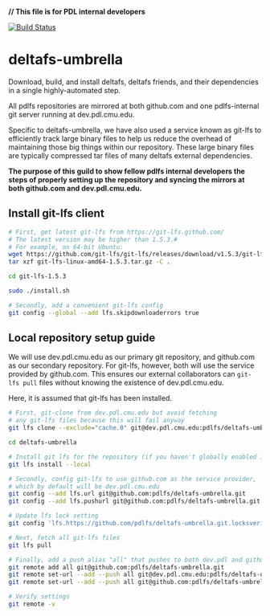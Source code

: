 **// This file is for PDL internal developers**

[![Build Status](https://travis-ci.org/pdlfs/deltafs-umbrella.svg?branch=master)](https://travis-ci.org/pdlfs/deltafs-umbrella)

# deltafs-umbrella

Download, build, and install deltafs, deltafs friends, and their dependencies in a single highly-automated step.

All pdlfs repositories are mirrored at both github.com and one pdlfs-internal git server running at dev.pdl.cmu.edu.

Specific to deltafs-umbrella, we have also used a service known as git-lfs to efficiently track large binary files
to help us reduce the overhead of maintaining those big things within our repository.
These large binary files are typically compressed tar files of many deltafs external dependencies.

**The purpose of this guild to show fellow pdlfs internal developers the steps of
properly setting up the repository and syncing the mirrors at both github.com and dev.pdl.cmu.edu.**

## Install git-lfs client

```bash
# First, get latest git-lfs from https://git-lfs.github.com/
# The latest version may be higher than 1.5.3.#
# For example, on 64-bit Ubuntu:
wget https://github.com/git-lfs/git-lfs/releases/download/v1.5.3/git-lfs-linux-amd64-1.5.3.tar.gz
tar xzf git-lfs-linux-amd64-1.5.3.tar.gz -C .

cd git-lfs-1.5.3

sudo ./install.sh

# Secondly, add a convenient git-lfs config
git config --global --add lfs.skipdownloaderrors true
```

## Local repository setup guide

We will use dev.pdl.cmu.edu as our primary git repository, and github.com as our secondary repository.
For git-lfs, however, both will use the service provided by github.com.
This ensures our external collaborators can `git-lfs pull` files without knowing the existence of dev.pdl.cmu.edu.

Here, it is assumed that git-lfs has been installed.

```bash
# First, git-clone from dev.pdl.cmu.edu but avoid fetching
# any git-lfs files because this will fail anyway
git lfs clone --exclude="cache.0" git@dev.pdl.cmu.edu:pdlfs/deltafs-umbrella.git

cd deltafs-umbrella

# Install git lfs for the repository (if you haven't globally enabled it)
git lfs install --local

# Secondly, config git-lfs to use github.com as the service provider,
# which by default will be dev.pdl.cmu.edu
git config --add lfs.url git@github.com:pdlfs/deltafs-umbrella.git
git config --add lfs.pushurl git@github.com:pdlfs/deltafs-umbrella.git

# Update lfs lock setting
git config 'lfs.https://github.com/pdlfs/deltafs-umbrella.git.locksverify' true

# Next, fetch all git-lfs files
git lfs pull

# Finally, add a push alias "all" that pushes to both dev.pdl and github
git remote add all git@github.com:pdlfs/deltafs-umbrella.git
git remote set-url --add --push all git@dev.pdl.cmu.edu:pdlfs/deltafs-umbrella.git
git remote set-url --add --push all git@github.com:pdlfs/deltafs-umbrella.git

# Verify settings
git remote -v
```
